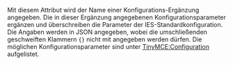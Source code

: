 Mit diesem Attribut wird der Name einer Konfigurations-Ergänzung angegeben. Die in dieser Ergänzung angegebenen Konfigurationsparameter ergänzen und überschreiben die Parameter der IES-Standardkonfiguration. Die Angaben werden in JSON angegeben, wobei die umschließenden geschweiften Klammern `{}` nicht mit angegeben werden dürfen. Die möglichen Konfigurationsparameter sind unter [TinyMCE:Configuration](http://wiki.moxiecode.com/index.php/TinyMCE:Configuration) aufgelistet.